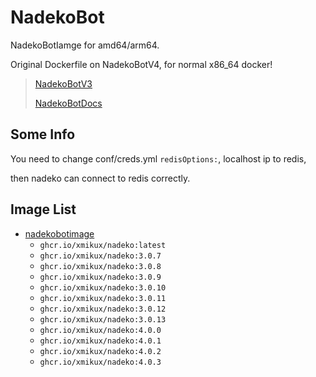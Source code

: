 # NadekoBot

NadekoBotIamge for amd64/arm64.

Original Dockerfile on NadekoBotV4, for normal x86_64 docker!

> [NadekoBotV3](https://gitlab.com/Kwoth/nadekobot/-/tree/v4)
>
> [NadekoBotDocs](https://nadekobot.readthedocs.io/en/v4/guides/docker-guide/)

## Some Info

You need to change conf/creds.yml ``redisOptions:``, localhost ip to redis,

then nadeko can connect to redis correctly.

## Image List

* [nadekobotimage](https://github.com/xMikux/Miku-Collection/tree/main/NadekoBot/ARMImage)
  * `ghcr.io/xmikux/nadeko:latest`
  * `ghcr.io/xmikux/nadeko:3.0.7`
  * `ghcr.io/xmikux/nadeko:3.0.8`
  * `ghcr.io/xmikux/nadeko:3.0.9`
  * `ghcr.io/xmikux/nadeko:3.0.10`
  * `ghcr.io/xmikux/nadeko:3.0.11`
  * `ghcr.io/xmikux/nadeko:3.0.12`
  * `ghcr.io/xmikux/nadeko:3.0.13`
  * `ghcr.io/xmikux/nadeko:4.0.0`
  * `ghcr.io/xmikux/nadeko:4.0.1`
  * `ghcr.io/xmikux/nadeko:4.0.2`
  * `ghcr.io/xmikux/nadeko:4.0.3`
